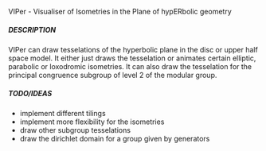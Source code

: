 VIPer
      - Visualiser of Isometries in the Plane of hypERbolic geometry

##### DESCRIPTION

VIPer can draw tesselations of the hyperbolic plane in the disc or upper half
space model. It either just draws the tesselation or animates certain elliptic,
parabolic or loxodromic isometries. It can also draw the tesselation for the
principal congruence subgroup of level 2 of the modular group.

##### TODO/IDEAS

 - implement different tilings
 - implement more flexibility for the isometries
 - draw other subgroup tesselations
 - draw the dirichlet domain for a group given by generators
